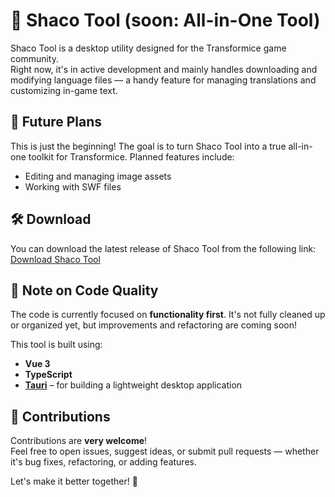 # 🧩 Shaco Tool (soon: All-in-One Tool)

Shaco Tool is a desktop utility designed for the Transformice game community.  
Right now, it's in active development and mainly handles downloading and modifying language files — a handy feature for managing translations and customizing in-game text.

## 🚀 Future Plans

This is just the beginning! The goal is to turn Shaco Tool into a true all-in-one toolkit for Transformice. Planned features include:

- Editing and managing image assets
- Working with SWF files

## 🛠️ Download

You can download the latest release of Shaco Tool from the following link:  
[Download Shaco Tool](https://github.com/Shaco-dev/Shaco-tauri/releases/latest)

## 🚧 Note on Code Quality

The code is currently focused on **functionality first**. It's not fully cleaned up or organized yet, but improvements and refactoring are coming soon!

This tool is built using:

- **Vue 3**
- **TypeScript**
- **[Tauri](https://tauri.app/)** – for building a lightweight desktop application

## 🤝 Contributions

Contributions are **very welcome**!  
Feel free to open issues, suggest ideas, or submit pull requests — whether it's bug fixes, refactoring, or adding features.

Let's make it better together! 🙌
